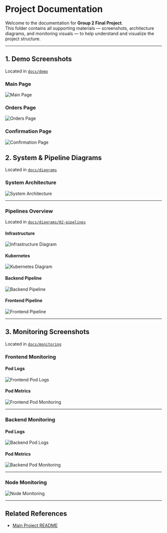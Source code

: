# Project Documentation

Welcome to the documentation for **Group 2 Final Project**.  
This folder contains all supporting materials — screenshots, architecture diagrams, and monitoring visuals — to help understand and visualize the project structure.

---

## 1. Demo Screenshots

Located in [`docs/demo`](./demo)

### Main Page

![Main Page](./demo/01-main-page.png)

### Orders Page

![Orders Page](./demo/02-orders.png)

### Confirmation Page

![Confirmation Page](./demo/03-confirmation.png)

## 2️. System & Pipeline Diagrams

Located in [`docs/diagrams`](./diagrams)

### System Architecture

![System Architecture](./diagrams/01-system-arch.png)

---

### Pipelines Overview

Located in [`docs/diagrams/02-pipelines`](./diagrams/02-pipelines)

#### Infrastructure

![Infrastructure Diagram](./diagrams/02-pipelines/01-infra.png)

#### Kubernetes

![Kubernetes Diagram](./diagrams/02-pipelines/02-k8s.png)

#### Backend Pipeline

![Backend Pipeline](./diagrams/02-pipelines/03-backend.png)

#### Frontend Pipeline

![Frontend Pipeline](./diagrams/02-pipelines/04-frontend.png)

---

## 3. Monitoring Screenshots

Located in [`docs/monitoring`](./monitoring)

### Frontend Monitoring

#### Pod Logs

![Frontend Pod Logs](./monitoring/01-frontend-pod-logs.png)

#### Pod Metrics

![Frontend Pod Monitoring](./monitoring/02-frontend-pods-monitoring.png)

---

### Backend Monitoring

#### Pod Logs

![Backend Pod Logs](./monitoring/03-backend-pod-logs.png)

#### Pod Metrics

![Backend Pod Monitoring](./monitoring/04-backend-pod-monitoring.png)

---

### Node Monitoring

![Node Monitoring](./monitoring/05-node-monitoring.png)

---

## Related References

- [Main Project README](../README.md)
